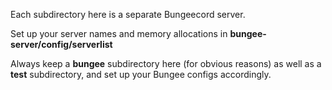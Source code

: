 Each subdirectory here is a separate Bungeecord server.

Set up your server names and memory allocations in **bungee-server/config/serverlist**

Always keep a **bungee** subdirectory here (for obvious reasons) as well as a **test** subdirectory, and set up your Bungee configs accordingly.

